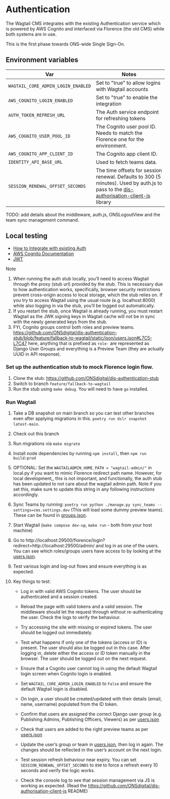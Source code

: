 # Authentication

The Wagtail CMS integrates with the existing Authentication service which is powered by AWS Cognito
and interfaced via Florence (the old CMS) while both systems are in use.

This is the first phase towards ONS-wide Single Sign-On.

## Environment variables

| Var                                | Notes                                                                                                                                                                                              |
| ---------------------------------- | -------------------------------------------------------------------------------------------------------------------------------------------------------------------------------------------------- |
| `WAGTAIL_CORE_ADMIN_LOGIN_ENABLED` | Set to "true" to allow logins with Wagtail accounts                                                                                                                                                |
| `AWS_COGNITO_LOGIN_ENABLED`        | Set to "true" to enable the integration                                                                                                                                                            |
| `AUTH_TOKEN_REFRESH_URL`           | The Auth service endpoint for refreshing tokens                                                                                                                                                    |
| `AWS_COGNITO_USER_POOL_ID`         | The Cognito user pool ID. Needs to match the Florence one for the environment.                                                                                                                     |
| `AWS_COGNITO_APP_CLIENT_ID`        | The Cognito app client ID.                                                                                                                                                                         |
| `IDENTITY_API_BASE_URL`            | Used to fetch teams data.                                                                                                                                                                          |
| `SESSION_RENEWAL_OFFSET_SECONDS`   | The time offsets for session renewal. Defaults to 300 (5 minutes). Used by auth.js to pass to the [dis-authorisation-client-js](https://github.com/ONSdigital/dis-authorisation-client-js) library |

TODO: add details about the middleware, auth.js, ONSLogoutView and the team sync management command.

## Local testing

- [How to Integrate with existing Auth](https://confluence.ons.gov.uk/display/DIS/How+to+integrate+with+auth)
- [AWS Cognito Documentation](https://docs.aws.amazon.com/cognito/latest/developerguide/cognito-user-pools.html)
- [JWT](https://jwt.io/)

> [!NOTE]
>
> 1. When running the auth stub locally, you’ll need to access Wagtail through the proxy (stub url) provided by the stub. This is necessary due to how authentication works, specifically, browser security restrictions prevent cross-origin access to local storage, which the stub relies on. If you try to access Wagtail using the usual route (e.g. localhost:8000) while also logging in via the stub, you’ll be logged out automatically.
> 2. If you restart the stub, once Wagtail is already running, you must restart Wagtail as the JWK signing keys in Wagtail cache will not be in sync with the newly generated keys from the stub.
> 3. FYI, Cognito groups control both roles and preview teams. https://github.com/ONSdigital/dis-authentication-stub/blob/feature/fallback-to-wagtail/static/json/users.json#L7C5-L7C47 here, anything that is prefixed as `role-` are represented as Django User Groups and everything is a Preview Team (they are actually UUID in API response).

### Set up the authentication stub to mock Florence login flow.

1. Clone the stub: https://github.com/ONSdigital/dis-authentication-stub
2. Switch to branch `feature/fallback-to-wagtail`
3. Run the stub using `make debug`. You will need to have `go` installed.

### Run Wagtail

1. Take a DB snapshot on main branch so you can test other branches even after applying migrations in this. `poetry run dslr snapshot latest-main`.
2. Check out this branch
3. Run migrations via `make migrate`
4. Install node dependencies by running `npm install`, then `npm run build:prod `
5. OPTIONAL: Set the `WAGTAILADMIN_HOME_PATH = "wagtail-admin/"` in local.py if you want to mimic Florence redirect path name. However, for local development,, this is not important, and functionally, the auth stub has been updated to not care about the wagtail admin path. Note if you set this, make sure to update this string in any following instructions accordingly.
6. Sync Teams by running: `poetry run python ./manage.py sync_teams --settings=cms.settings.dev` (This will load some dummy preview teams). These can be found in [groups.json](https://github.com/ONSdigital/dis-authentication-stub/blob/feature/fallback-to-wagtail/static/json/groups.json).
7. Start Wagtail (`make compose dev-up`, `make run` - both from your host machine)
8. Go to http://localhost:29500/florence/login?redirect=http://localhost:29500/admin/ and log in as one of the users. You can see which roles/groups users have access to by looking at the [users.json](https://github.com/ONSdigital/dis-authentication-stub/blob/feature/fallback-to-wagtail/static/json/users.json).
9. Test various login and log-out flows and ensure everything is as expected.
10. Key things to test:

    - Log in with valid AWS Cognito tokens. The user should be authenticated and a session created.
    - Reload the page with valid tokens and a valid session. The middleware should let the request through without re-authenticating the user. Check the logs to verify the behaviour.
    - Try accessing the site with missing or expired tokens. The user should be logged out immediately.
    - Test what happens if only one of the tokens (access or ID) is present. The user should also be logged out in this case. After logging in, delete either the access or ID token manually in the browser. The user should be logged out on the next request.
    - Ensure that a Cognito user cannot log in using the default Wagtail login screen when Cognito login is enabled.
    - Set `WAGTAIL_CORE_ADMIN_LOGIN_ENABLED` to `False` and ensure the default Wagtail login is disabled.
    - On login, a user should be created/updated with their details (email, name, username) populated from the ID token.

    - Confirm that users are assigned the correct Django user group (e.g. Publishing Admins, Publishing Officers, Viewers) as per [users.json](https://github.com/ONSdigital/dis-authentication-stub/blob/feature/fallback-to-wagtail/static/json/users.json)
    - Check that users are added to the right preview teams as per [users.json](https://github.com/ONSdigital/dis-authentication-stub/blob/feature/fallback-to-wagtail/static/json/users.json)
    - Update the user’s group or team in [users.json](https://github.com/ONSdigital/dis-authentication-stub/blob/feature/fallback-to-wagtail/static/json/users.json), then log in again. The changes should be reflected in the user’s account on the next login.
    - Test session refresh behaviour near expiry. You can set `SESSION_RENEWAL_OFFSET_SECONDS` to `890` to force a refresh every 10 seconds and verify the logic works.
    - Check the console log to see that session management via JS is working as expected. (Read the https://github.com/ONSdigital/dis-authorisation-client-js README)
